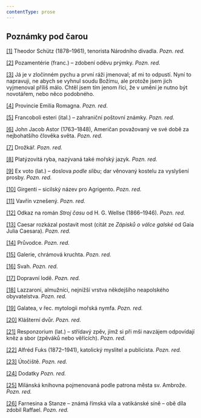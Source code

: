 ```yaml
---
contentType: prose
---
```


## Poznámky pod čarou

[\[1\]](./resources/undefined) Theodor Schütz (1878–1961), tenorista Národního divadla. _Pozn. red._

[\[2\]](./resources/undefined) Pozamentérie (franc.) – zdobení oděvu prýmky. _Pozn. red._

[\[3\]](./resources/undefined) Já je v zločinném pychu a první ráži jmenoval; ať mi to odpustí. Nyní to napravuji, ne abych se vyhnul soudu Božímu, ale protože jsem jich vyjmenoval příliš málo. Chtěl jsem tím jenom říci, že v umění je nutno být novotářem, nebo něco podobného.

[\[4\]](./resources/undefined) Provincie Emilia Romagna. _Pozn. red_.

[\[5\]](./resources/undefined) Francoboli esteri (ital.) – zahraniční poštovní známky. _Pozn. red._

[\[6\]](./resources/undefined) John Jacob Astor (1763–1848), Američan považovaný ve své době za nejbohatšího člověka světa. _Pozn. red._

[\[7\]](./resources/undefined) Drožkář. _Pozn. red._

[\[8\]](./resources/undefined) Platýzovitá ryba, nazývaná také mořský jazyk. _Pozn. red._

[\[9\]](./resources/undefined) Ex voto (lat.) – doslova _podle slibu_; dar věnovaný kostelu za vyslyšení prosby. _Pozn. red._

[\[10\]](./resources/undefined) Girgenti – sicilský název pro Agrigento. _Pozn. red._

[\[11\]](./resources/undefined) Vavřín vznešený. _Pozn. red._

[\[12\]](./resources/undefined) Odkaz na román _Stroj času_ od H. G. Wellse (1866–1946). _Pozn. red._

[\[13\]](./resources/undefined) Caesar rozkázal postavit most (citát ze _Zápisků o válce galské_ od Gaia Julia Caesara). _Pozn. red._

[\[14\]](./resources/undefined) Průvodce. _Pozn. red._

[\[15\]](./resources/undefined) Galerie, chrámová kruchta. _Pozn. red._

[\[16\]](./resources/undefined) Svah. _Pozn. red._

[\[17\]](./resources/undefined) Dopravní lodě. _Pozn. red._

[\[18\]](./resources/undefined) Lazzaroni, almužníci, nejnižší vrstva někdejšího neapolského obyvatelstva. _Pozn. red._

[\[19\]](./resources/undefined) Galatea, v řec. mytologii mořská nymfa. _Pozn. red._

[\[20\]](./resources/undefined) Klášterní dvůr. _Pozn. red._

[\[21\]](./resources/undefined) Responzorium (lat.) – střídavý zpěv, jímž si při mši navzájem odpovídají kněz a sbor (zpěváků nebo věřících). _Pozn. red._

[\[22\]](./resources/undefined) Alfréd Fuks (1872–1941), katolický myslitel a publicista. _Pozn. red._

[\[23\]](./resources/undefined) Útočiště. _Pozn. red._

[\[24\]](./resources/undefined) Dodatky _Pozn. red._

[\[25\]](./resources/undefined) Milánská knihovna pojmenovaná podle patrona města sv. Ambrože. _Pozn. red._

[\[26\]](./resources/undefined) Farnesina a Stanze – známá římská vila a vatikánské síně – obě díla zdobil Raffael. _Pozn. red._
